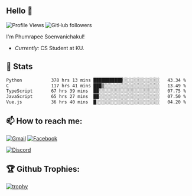 
<h2>Hello 👋</h2> 

![Profile Views](https://komarev.com/ghpvc/?username=Homiez09&label=Profile%20views&color=0e75b6&style=flat)
![GitHub followers](https://img.shields.io/github/followers/HomieZ09.svg?style=social&label=Follow)


I'm Phumrapee Soenvanichakul!

- <i>Currently:</i> CS Student at KU.

<h2>👀 Stats</h2>

<!--START_SECTION:waka-->

```txt
Python           378 hrs 13 mins ███████████░░░░░░░░░░░░░░   43.34 %
C                117 hrs 41 mins ███▒░░░░░░░░░░░░░░░░░░░░░   13.49 %
TypeScript       67 hrs 39 mins  ██░░░░░░░░░░░░░░░░░░░░░░░   07.75 %
JavaScript       65 hrs 27 mins  ██░░░░░░░░░░░░░░░░░░░░░░░   07.50 %
Vue.js           36 hrs 40 mins  █░░░░░░░░░░░░░░░░░░░░░░░░   04.20 %
```

<!--END_SECTION:waka-->

<h2>📫 How to reach me:</h2>

<a href="mailto:phumrapeesoen1@gmail.com">![Gmail](https://img.shields.io/badge/Gmail-D14836?style=for-the-badge&logo=gmail&logoColor=white)</a> 
<a href="https://web.facebook.com/phumrapee.soenvanichakul.3/">![Facebook](https://img.shields.io/badge/Facebook-4267B2?style=for-the-badge&logo=facebook&logoColor=white)</a>

<a href="https://discord.gg/EWnAEUtFVm">![Discord](https://discord.c99.nl/widget/theme-1/297740667784921089.png)</a> 

<h2>🏆 Github Trophies:</h2>

[![trophy](https://github-profile-trophy.vercel.app/?username=Homiez09&theme=discord&row=1)](https://github.com/ryo-ma/github-profile-trophy)
